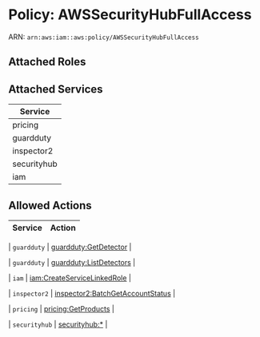 # Policy: AWSSecurityHubFullAccess

ARN: `arn:aws:iam::aws:policy/AWSSecurityHubFullAccess`

## Attached Roles

## Attached Services

| Service |
|---------|
| pricing |
| guardduty |
| inspector2 |
| securityhub |
| iam |

## Allowed Actions

| Service | Action |
|:-------:|--------|

| `guardduty` | [guardduty:GetDetector](../actions.md#guardduty:getdetector) |

| `guardduty` | [guardduty:ListDetectors](../actions.md#guardduty:listdetectors) |

| `iam` | [iam:CreateServiceLinkedRole](../actions.md#iam:createservicelinkedrole) |

| `inspector2` | [inspector2:BatchGetAccountStatus](../actions.md#inspector2:batchgetaccountstatus) |

| `pricing` | [pricing:GetProducts](../actions.md#pricing:getproducts) |

| `securityhub` | [securityhub:*](../actions.md#securityhub:all) |
